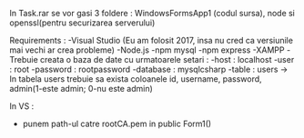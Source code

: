 In Task.rar se vor gasi 3 foldere : WindowsFormsApp1 (codul sursa), node si openssl(pentru securizarea serverului)

Requirements :
-Visual Studio (Eu am folosit 2017, insa nu cred ca versiunile mai vechi ar crea probleme)
-Node.js
-npm mysql
-npm express
-XAMPP
-Trebuie creata o baza de date cu urmatoarele setari :
   -host : localhost
   -user : root
   -password : rootpassword
   -database : mysqlcsharp
   -table : users  -> In tabela users trebuie sa exista coloanele id, username, password, admin(1-este admin; 0-nu este admin)
   
In VS : 
  - punem path-ul catre rootCA.pem in public Form1()   
   
